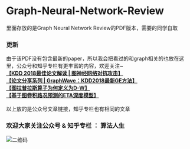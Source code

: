 # Graph-Neural-Network-Review
  里面存放的是Graph Neural Network Review的PDF版本，需要的同学自取
### 更新
  由于该PDF没有包含最新的paper，所以我会把看过的和graph相关的也放在这里，公众号和知乎专栏有更丰富的内容，欢迎关注~ <br> 
  **[【KDD 2018最佳论文解读 | 图神经网络对抗攻击】](https://mp.weixin.qq.com/s?__biz=MzU0ODk1MTcwNA==&mid=2247483798&idx=1&sn=b675e827620fafcb9e5f6bc1c6fe92d6&chksm=fbb60261ccc18b778a6ed347400c3284645b2431248acda221336264d52a05863d52f6164e1a&token=350853886&lang=zh_CN#rd)** <br> 
  **[【论文分享系列 | GraphWave：KDD2018最新GE方法】](https://mp.weixin.qq.com/s?__biz=MzU0ODk1MTcwNA==&mid=2247484230&idx=1&sn=dd82c18667572f684c0c97b1279fbcc8&chksm=fbb600b1ccc189a7d9a20e0eaf92b2325b4533ab48b4906a5241caa8b27db5f4cadb4ceec375&token=350853886&lang=zh_CN#rd)** <br> 
  **[【图拉普拉斯算子为何定义为D-W】](https://mp.weixin.qq.com/s?__biz=MzU0ODk1MTcwNA==&mid=2247484257&idx=1&sn=70ceb8cad8a091dd1c93aaca84b77d21&chksm=fbb60096ccc18980ce324f5476d663d411f712765822635a20cb4c4f1ed209972ae5cbb54c6d&token=350853886&lang=zh_CN#rd)** <br> 
  **[【基于图卷积路况预测的ETA深度模型】](https://mp.weixin.qq.com/s?__biz=MzU0ODk1MTcwNA==&mid=2247484393&idx=1&sn=348082ea3031943d6c7725c75b8aadee&chksm=fbb6001eccc18908262ed118e55d9d542d942622f8dc54ac684791c95674c479213c2a1a13a3&token=350853886&lang=zh_CN#rd)**
  <br><br>
  以上放的是公众号文章链接，知乎专栏也有相同的文章
  
### 欢迎大家关注公众号 & 知乎专栏 ： 算法人生
  ![二维码](https://github.com/talorwu/Graph-Neural-Network-Review/blob/master/suanfarensheng.jpeg)
